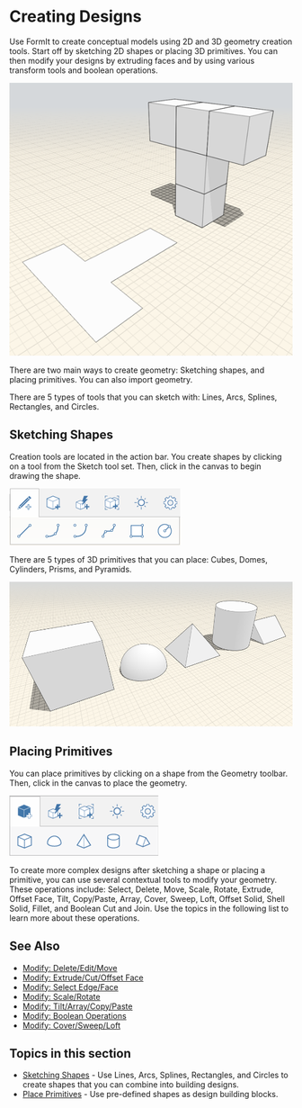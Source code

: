 # Creating Designs

Use FormIt to create conceptual models using 2D and 3D geometry creation tools. Start off by sketching 2D shapes or placing 3D primitives. You can then modify your designs by extruding faces and by using various transform tools and boolean operations.

![](../.gitbook/assets/guid-3e873180-70f5-4cbb-8293-d935a709ea52-low.png)

There are two main ways to create geometry: Sketching shapes, and placing primitives. You can also import geometry.

There are 5 types of tools that you can sketch with: Lines, Arcs, Splines, Rectangles, and Circles.

## Sketching Shapes

Creation tools are located in the action bar. You create shapes by clicking on a tool from the Sketch tool set. Then, click in the canvas to begin drawing the shape.

![](../.gitbook/assets/guid-1013f3af-1f01-47d6-91fc-f9faf60802ea-low.png)

There are 5 types of 3D primitives that you can place: Cubes, Domes, Cylinders, Prisms, and Pyramids.

![](../.gitbook/assets/guid-d7198ad2-9ac0-49ee-b6d7-3a467d0dcf68-low.png)

## Placing Primitives

You can place primitives by clicking on a shape from the Geometry toolbar. Then, click in the canvas to place the geometry.

![](../.gitbook/assets/guid-64bb4908-639e-4a56-ba99-7241421cf82f-low.png)

To create more complex designs after sketching a shape or placing a primitive, you can use several contextual tools to modify your geometry. These operations include: Select, Delete, Move, Scale, Rotate, Extrude, Offset Face, Tilt, Copy/Paste, Array, Cover, Sweep, Loft, Offset Solid, Shell Solid, Fillet, and Boolean Cut and Join. Use the topics in the following list to learn more about these operations.

## See Also

* [Modify: Delete/Edit/Move ](https://github.com/formit3d/autodesk-formit-360-web-help/tree/b94092a615fd6c673021a2b2f7cc67dcd4ba45ce/Modify%20Designs/Modify%20Delete,%20Edit,%20Move.md)
* [Modify: Extrude/Cut/Offset Face ](https://github.com/formit3d/autodesk-formit-360-web-help/tree/b94092a615fd6c673021a2b2f7cc67dcd4ba45ce/Modify%20Designs/Modify%20Extrude,%20Cut-Offset%20Faces.md)
* [Modify: Select Edge/Face ](https://github.com/formit3d/autodesk-formit-360-web-help/tree/b94092a615fd6c673021a2b2f7cc67dcd4ba45ce/Modify%20Designs/Modify%20Select%20Edge-Face%20or%20Object.md)
* [Modify: Scale/Rotate ](https://github.com/formit3d/autodesk-formit-360-web-help/tree/b94092a615fd6c673021a2b2f7cc67dcd4ba45ce/Modify%20Designs/Modify%20Scale%20and%20Rotate.md)
* [Modify: Tilt/Array/Copy/Paste ](https://github.com/formit3d/autodesk-formit-360-web-help/tree/b94092a615fd6c673021a2b2f7cc67dcd4ba45ce/Modify%20Designs/Modify%20Tilt,%20Array,%20Copy-Paste.md)
* [Modify: Boolean Operations ](https://github.com/formit3d/autodesk-formit-360-web-help/tree/b94092a615fd6c673021a2b2f7cc67dcd4ba45ce/Modify%20Designs/Modify%20Boolean%20Operations.md)
* [Modify: Cover/Sweep/Loft ](https://github.com/formit3d/autodesk-formit-360-web-help/tree/b94092a615fd6c673021a2b2f7cc67dcd4ba45ce/Modify%20Designs/Modify%20Cover,%20Sweep,%20Loft.md)

## Topics in this section

* [Sketching Shapes](https://github.com/formit3d/autodesk-formit-360-web-help/tree/b94092a615fd6c673021a2b2f7cc67dcd4ba45ce/Creating%20Designs/Sketching%20Shapes.md) - Use Lines, Arcs, Splines, Rectangles, and Circles to create shapes that you can combine into building designs.
* [Place Primitives](https://github.com/formit3d/autodesk-formit-360-web-help/tree/b94092a615fd6c673021a2b2f7cc67dcd4ba45ce/Creating%20Designs/Place%20Primitives.md) - Use pre-defined shapes as design building blocks.

